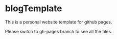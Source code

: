 # blogTemplate

This is a personal website template for github pages.

Please switch to gh-pages branch to see all the files.
